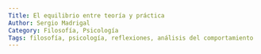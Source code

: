 ```yaml
---
Title: El equilibrio entre teoría y práctica
Author: Sergio Madrigal
Category: Filosofía, Psicología
Tags: filosofía, psicología, reflexiones, análisis del comportamiento
---
```


